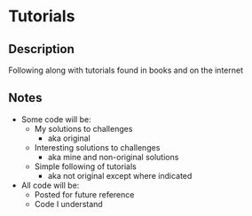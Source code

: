 # Tutorials

## Description

Following along with tutorials found in books and on the internet

## Notes

- Some code will be:
    - My solutions to challenges
        - aka original
    - Interesting solutions to challenges
        - aka mine and non-original solutions
    - Simple following of tutorials
        - aka not original except where indicated
- All code will be:
    - Posted for future reference
    - Code I understand

